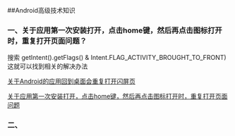 ##Android高级技术知识

### 一、关于应用第一次安装打开，点击home键，然后再点击图标打开时，重复打开页面问题？

搜索 getIntent().getFlags() & Intent.FLAG_ACTIVITY_BROUGHT_TO_FRONT)  这就可以找到相关的解决办法

[关于Android的应用回到桌面会重复打开闪屏页](https://www.jianshu.com/p/b202690b7d96)

[关于应用第一次安装打开，点击home键，然后再点击图标打开时，重复打开页面问题](https://blog.csdn.net/ccfcccfc/article/details/43792533)

### 二、





